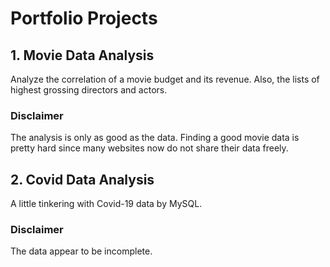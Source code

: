 # Portfolio Projects


## 1. Movie Data Analysis

Analyze the correlation of a movie budget and its revenue. 
Also, the lists of highest grossing directors and actors.

###   Disclaimer

The analysis is only as good as the data. Finding a good movie data is pretty hard since many websites now do not share their data freely.


## 2. Covid Data Analysis

A little tinkering with Covid-19 data by MySQL.

###   Disclaimer

The data appear to be incomplete.

